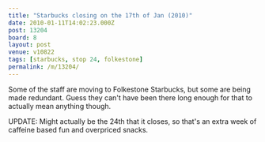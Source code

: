 ```yaml
---
title: "Starbucks closing on the 17th of Jan (2010)"
date: 2010-01-11T14:02:23.000Z
post: 13204
board: 8
layout: post
venue: v10822
tags: [starbucks, stop 24, folkestone]
permalink: /m/13204/
---
```

Some of the staff are moving to Folkestone Starbucks, but some are being made redundant. Guess they can't have been there long enough for that to actually mean anything though.

UPDATE: Might actually be the 24th that it closes, so that's an extra week of caffeine based fun and overpriced snacks.
